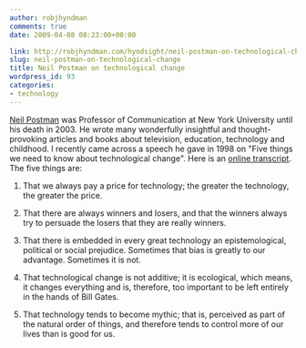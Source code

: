 ```yaml
---
author: robjhyndman
comments: true
date: 2009-04-08 08:23:00+00:00

link: http://robjhyndman.com/hyndsight/neil-postman-on-technological-change/
slug: neil-postman-on-technological-change
title: Neil Postman on technological change
wordpress_id: 93
categories:
- technology
---
```


[Neil Postman](http://en.wikipedia.org/wiki/Neil_Postman) was Professor of Communication at New York University until his death in 2003. He wrote many wonderfully insightful and thought-provoking articles and books about television, education, technology and childhood. I recently came across a speech he gave in 1998 on "Five things we need to know about technological change". Here is an [online transcript](http://www.technodystopia.org/). The five things are:



	
  1. That we always pay a price for technology; the greater the technology, the greater the price.

	
  2. That there are always winners and losers, and that the winners always try to persuade the losers that they are really winners.

	
  3. That there is embedded in every great technology an epistemological, political or social prejudice. Sometimes that bias is greatly to our advantage. Sometimes it is not.

	
  4. That technological change is not additive; it is ecological, which means, it changes everything and is, therefore, too important to be left entirely in the hands of Bill Gates.

	
  5. That technology tends to become mythic; that is, perceived as part of the natural order of things, and therefore tends to control more of our lives than is good for us.


